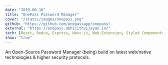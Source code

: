 ```yaml
---
date: "2019-06-16"
title: "OnePass Password Manager"
cover: "/static/images/onepass.png"
github: "https://github.com/onepassapp/onepass"
external: "https://onepass.abhijithvijayan.in/"
tech: [React, Redux, Express, Next.js, Web-Extension, Styled Components, Neo4j]
show: "true"
---
```


An Open-Source Password Manager (being) build on latest web/native technologies & higher security protocols.
